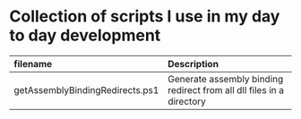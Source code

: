# Collection of scripts I use in my day to day development

| filename | Description |
| :- | :- |
| getAssemblyBindingRedirects.ps1 | Generate assembly binding redirect from all dll files in a directory |
